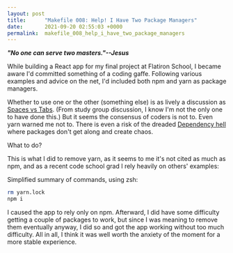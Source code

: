 ```yaml
---
layout: post
title:      "Makefile 008: Help! I Have Two Package Managers"
date:       2021-09-20 02:55:03 +0000
permalink:  makefile_008_help_i_have_two_package_managers
---
```



***"No one can serve two masters."--Jesus***

While building a React app for my final project at Flatiron School, I became aware I'd committed something of a coding gaffe. Following various examples and advice on the net, I'd included both npm and yarn as package managers.

Whether to use one or the other (something else) is as lively a discussion as [Spaces vs Tabs](https://youtube.com/clip/UgxZR7ij4IUfP8Huux54AaABCQ). (From study group discussion, I know I'm not the only one to have done this.) But it seems the consensus of coders is not to. Even yarn warned me not to. There is even a risk of the dreaded [Dependency hell](https://en.wikipedia.org/wiki/Dependency_hell) where packages don't get along and create chaos.

What to do?

This is what I did to remove yarn, as it seems to me it's not cited as much as npm, and as a recent code school grad I rely heavily on others' examples:

Simplified summary of commands, using zsh:

```zsh
rm yarn.lock
npm i
```

I caused the app to rely only on npm. Afterward, I did have some difficulty getting a couple of packages to work, but since I was meaning to remove them eventually anyway, I did so and got the app working without too much difficulty. All in all, I think it was well worth the anxiety of the moment for a more stable experience.

